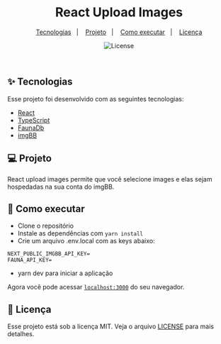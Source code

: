 <h1 align="center">
  React Upload Images
</h1>

<p align="center">
  <a href="#-tecnologias">Tecnologias</a>&nbsp;&nbsp;&nbsp;|&nbsp;&nbsp;&nbsp;
  <a href="#-projeto">Projeto</a>&nbsp;&nbsp;&nbsp;|&nbsp;&nbsp;&nbsp;
  <a href="#-como-executar">Como executar</a>&nbsp;&nbsp;&nbsp;|&nbsp;&nbsp;&nbsp;
  <a href="#-licença">Licença</a>
</p>

<p align="center">
  <img alt="License" src="https://img.shields.io/static/v1?label=license&message=MIT&color=8257E5&labelColor=000000">
</p>

<br>

## ✨ Tecnologias

Esse projeto foi desenvolvido com as seguintes tecnologias:

- [React](https://reactjs.org)
- [TypeScript](https://www.typescriptlang.org/)
- [FaunaDb](https://fauna.com/)
- [imgBB](https://imgbb.com/)

## 💻 Projeto

React upload images permite que você selecione images e elas sejam hospedadas na sua conta do imgBB.

## 🚀 Como executar

- Clone o repositório
- Instale as dependências com `yarn install`
- Crie um arquivo .env.local com as keys abaixo:
```
NEXT_PUBLIC_IMGBB_API_KEY=
FAUNA_API_KEY=
```
- yarn dev para iniciar a aplicação

Agora você pode acessar [`localhost:3000`](http://localhost:3000) do seu navegador.

## 📄 Licença

Esse projeto está sob a licença MIT. Veja o arquivo [LICENSE](LICENSE.md) para mais detalhes.
